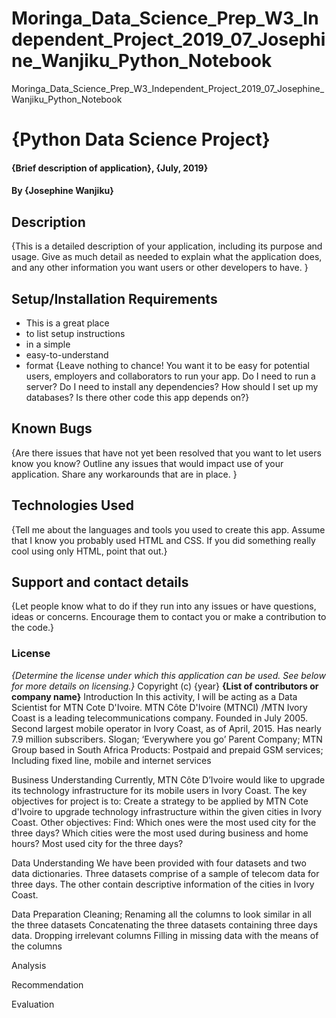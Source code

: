 # Moringa_Data_Science_Prep_W3_Independent_Project_2019_07_Josephine_Wanjiku_Python_Notebook
Moringa_Data_Science_Prep_W3_Independent_Project_2019_07_Josephine_Wanjiku_Python_Notebook
# {Python Data Science Project}
#### {Brief description of application}, {July, 2019}
#### By **{Josephine Wanjiku}**
## Description
{This is a detailed description of your application, including its purpose and usage.  Give as much detail as needed to explain what the application does, and any other information you want users or other developers to have. }
## Setup/Installation Requirements
* This is a great place
* to list setup instructions
* in a simple
* easy-to-understand
* format
{Leave nothing to chance! You want it to be easy for potential users, employers and collaborators to run your app. Do I need to run a server? Do I need to install any dependencies? How should I set up my databases? Is there other code this app depends on?}
## Known Bugs
{Are there issues that have not yet been resolved that you want to let users know you know? Outline any issues that would impact use of your application. Share any workarounds that are in place. }
## Technologies Used
{Tell me about the languages and tools you used to create this app. Assume that I know you probably used HTML and CSS. If you did something really cool using only HTML, point that out.}
## Support and contact details
{Let people know what to do if they run into any issues or have questions, ideas or concerns.  Encourage them to contact you or make a contribution to the code.}
### License
*{Determine the license under which this application can be used.  See below for more details on licensing.}*
Copyright (c) {year} **{List of contributors or company name}**
Introduction
In this activity, I will be acting as a Data Scientist for MTN Cote D'Ivoire.
MTN Côte D'Ivoire (MTNCI) /MTN Ivory Coast is a leading telecommunications company.
Founded in July 2005.
Second largest mobile operator in Ivory Coast, as of April, 2015.
Has nearly 7.9 million subscribers.
Slogan; ‘Everywhere you go’
Parent Company; MTN Group based in South Africa
Products:
Postpaid and prepaid GSM services;
Including fixed line, mobile and internet services

Business Understanding 
Currently, MTN Côte D’Ivoire would like to upgrade its technology infrastructure for its mobile users in Ivory Coast. 
The key objectives for project is to:
Create a strategy to be applied by MTN Cote d'Ivoire to upgrade technology infrastructure within the given cities in Ivory Coast.
Other objectives: 
Find:
Which ones were the most used city for the three days?
Which cities were the most used during business and home hours?
Most used city for the three days?


Data Understanding 
We have been provided with four datasets and two data dictionaries. 
Three datasets comprise of a sample of telecom data for three days.
The other contain descriptive information of the cities in Ivory Coast.

Data Preparation 
  Cleaning;
Renaming all the columns to look similar in all the three datasets
Concatenating the three datasets containing three days data.
Dropping irrelevant columns 
Filling in missing data with the means of the columns



Analysis 


Recommendation 


Evaluation
